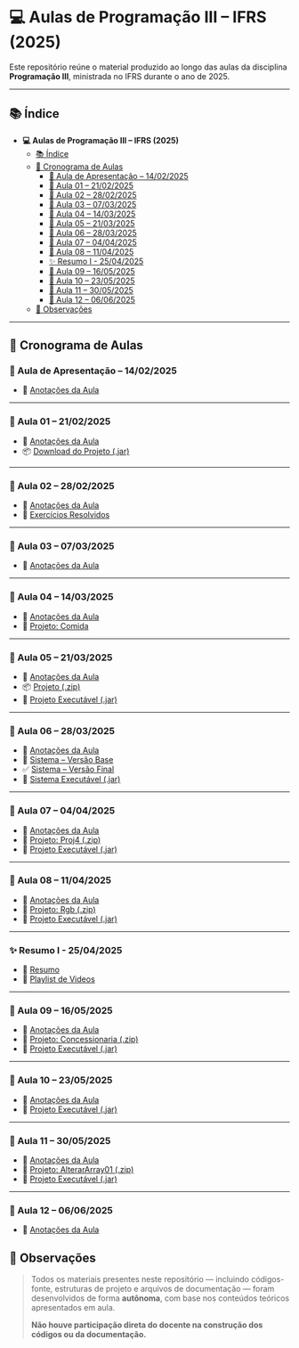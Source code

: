 # 💻 Aulas de Programação III – IFRS (2025)

Este repositório reúne o material produzido ao longo das aulas da disciplina **Programação III**, ministrada no IFRS durante o ano de 2025.

---

## 📚 Índice

- **💻 Aulas de Programação III – IFRS (2025)**
  - [📚 Índice](#-índice)
  - [📅 Cronograma de Aulas](#-cronograma-de-aulas)
    - [📘 Aula de Apresentação – 14/02/2025](#-aula-de-apresentação--14022025)
    - [🧱 Aula 01 – 21/02/2025](#-aula-01--21022025)
    - [🧱 Aula 02 – 28/02/2025](#-aula-02--28022025)
    - [🧱 Aula 03 – 07/03/2025](#-aula-03--07032025)
    - [🧱 Aula 04 – 14/03/2025](#-aula-04--14032025)
    - [🧱 Aula 05 – 21/03/2025](#-aula-05--21032025)
    - [🧱 Aula 06 – 28/03/2025](#-aula-06--28032025)
    - [🧱 Aula 07 – 04/04/2025](#-aula-07--04042025)
    - [🧱 Aula 08 – 11/04/2025](#-aula-08--11042025)
    - [✨ Resumo I - 25/04/2025](#-resumo-i---25042025)
    - [🧱 Aula 09 – 16/05/2025](#-aula-09--16052025)
    - [🧱 Aula 10 – 23/05/2025](#-aula-10--23052025)
    - [🧱 Aula 11 – 30/05/2025](#-aula-11--30052025)
    - [🧱 Aula 12 – 06/06/2025](#-aula-12--06062025)
  - [🔎 Observações](#-observações)

---

## 📅 Cronograma de Aulas

### 📘 Aula de Apresentação – 14/02/2025

- 📝 [Anotações da Aula](aulas/Aula00.md)

---

### 🧱 Aula 01 – 21/02/2025

- 📝 [Anotações da Aula](aulas/Aula01.md)
- 📦 [Download do Projeto (.jar)](aulas/Dist/Aula01/aula01.jar)

---

### 🧱 Aula 02 – 28/02/2025

- 📝 [Anotações da Aula](aulas/Aula02.md)
- 🧮 [Exercícios Resolvidos](exercicios/Exercicio01.md)

---

### 🧱 Aula 03 – 07/03/2025

- 📝 [Anotações da Aula](aulas/Aula03.md)

---

### 🧱 Aula 04 – 14/03/2025

- 📝 [Anotações da Aula](aulas/Aula04.md)
- 📁 [Projeto: Comida](aulas/Projects/ProjetoComida/)

---

### 🧱 Aula 05 – 21/03/2025

- 📝 [Anotações da Aula](aulas/Aula05.md)
- 📦 [Projeto (.zip)](aulas/Projects/Aula05.zip)
- 🔧 [Projeto Executável (.jar)](aulas/Dist/Aula05/Aula05.jar)

---

### 🧱 Aula 06 – 28/03/2025

- 📝 [Anotações da Aula](aulas/Aula06.md)
- 🧰 [Sistema – Versão Base](aulas/Projects/Sistema/Sistema.zip)
- ✅ [Sistema – Versão Final](aulas/Projects/Sistema/SistemaFinal.zip)
- 🔧 [Sistema Executável (.jar)](aulas/Dist/Aula06/Sistema.jar)

---

### 🧱 Aula 07 – 04/04/2025

- 📝 [Anotações da Aula](aulas/Aula07.md)
- 📁 [Projeto: Proj4 (.zip)](aulas/Projects/Proj4.zip)
- 🔧 [Projeto Executável (.jar)](aulas/Dist/Aula07/Proj4.jar)

---

### 🧱 Aula 08 – 11/04/2025

- 📝 [Anotações da Aula](aulas/Aula08.md)
- 📁 [Projeto: Rgb (.zip)](aulas/Projects/Rgb.zip)
- 🔧 [Projeto Executável (.jar)](aulas/Dist/Aula08/Rgb.jar)

---

### ✨ Resumo I - 25/04/2025

- 📝 [Resumo](aulas/ResumoProva01.md)
- 📼 [Playlist de Videos](https://www.youtube.com/watch?v=JcbALSW-Okc&list=PLnkE84qDhDXIM_uaCU91s0kti4DmkK0E6)

---

### 🧱 Aula 09 – 16/05/2025

- 📝 [Anotações da Aula](aulas/Aula09.md)
- 📁 [Projeto: Concessionaria (.zip)](aulas/Projects/Concessionaria.zip)
- 🔧 [Projeto Executável (.jar)](aulas/Dist/Aula09/Concessionaria.jar)

---

### 🧱 Aula 10 – 23/05/2025

- 📝 [Anotações da Aula](aulas/Aula10.md)
- 🔧 [Projeto Executável (.jar)](aulas/Dist/Aula10/Pessoa.jar)

---

### 🧱 Aula 11 – 30/05/2025

- 📝 [Anotações da Aula](aulas/Aula11.md)
- 📁 [Projeto: AlterarArray01 (.zip)](aulas/Projects/AlterarArray01.zip)
- 🔧 [Projeto Executável (.jar)](aulas/Dist/Aula11/AlterarArray.jar)

---

### 🧱 Aula 12 – 06/06/2025

- 📝 [Anotações da Aula](aulas/Aula12.md)

## 🔎 Observações

> Todos os materiais presentes neste repositório — incluindo códigos-fonte, estruturas de projeto e arquivos de documentação — foram desenvolvidos de forma **autônoma**, com base nos conteúdos teóricos apresentados em aula.
>
> **Não houve participação direta do docente na construção dos códigos ou da documentação.**

